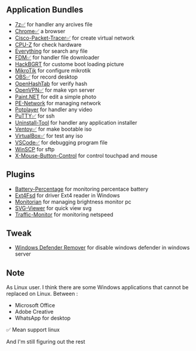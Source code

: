 ## Application Bundles

- [7z✅](https://www.7-zip.org/download.html) for handler any arcives file
- [Chrome✅](https://www.google.com/intl/en/chrome/) a browser
- [Cisco-Packet-Tracer✅](https://mangaaz.net/download-packet-tracer/) for create virtual network
- [CPU-Z](https://www.cpuid.com/softwares/cpu-z.html) for check hardware
- [Everything](https://www.voidtools.com/downloads/) for search any file
- [FDM✅](https://www.freedownloadmanager.org/) for handler file downloader
- [HackBGRT](https://github.com/Metabolix/HackBGRT) for custome boot loading picture
- [MikroTik](https://mikrotik.com/download) for configure mikrotik
- [OBS✅](https://obsproject.com/) for record desktop
- [OpenHashTab](https://github.com/namazso/OpenHashTab) for verify hash
- [OpenVPN✅](https://openvpn.net/community-downloads/) for make vpn server
- [Paint.NET](https://www.getpaint.net/download.html) for edit a simple photo
- [PE-Network](https://www.penetworkmanager.de/) for managing network
- [Potplayer](https://potplayer.daum.net/) for handler any video
- [PuTTY✅](https://www.putty.org/) for ssh
- [Uninstall-Tool](https://crystalidea.com/uninstall-tool/download) for handler any application installer
- [Ventoy✅](https://www.ventoy.net/en/download.html) for make bootable iso
- [VirtualBox✅](https://www.virtualbox.org/wiki/Downloads) for test any iso
- [VSCode✅](https://code.visualstudio.com/download) for debugging program file
- [WinSCP](https://winscp.net/eng/download.php) for sftp
- [X-Mouse-Button-Control](https://www.highrez.co.uk/downloads/xmousebuttoncontrol.htm) for control touchpad and mouse

## Plugins
- [Battery-Percentage](https://apps.microsoft.com/detail/9n3hdtncf6z8?hl=en-US&gl=US) for monitoring percentace battery
- [Ext4Fsd](https://github.com/bobranten/Ext4Fsd) for driver Ext4 reader in Windows
- [Monitorian](https://github.com/emoacht/Monitorian) for managing brightness monitor pc
- [SVG-Viewer](https://github.com/tibold/svg-explorer-extension) for quick view svg
- [Traffic-Monitor](https://github.com/zhongyang219/TrafficMonitor) for monitoring netspeed

## Tweak
- [Windows Defender Remover](https://github.com/ionuttbara/windows-defender-remover) for disable windows defender in windows server

## Note

As Linux user. I think there are some Windows applications that cannot be replaced on Linux. Between :

- Microsoft Office
- Adobe Creative
- WhatsApp for desktop

✅ Mean support linux

And I'm still figuring out the rest
